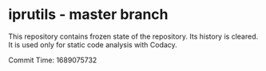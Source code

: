 # iprutils - master branch

This repository contains frozen state of the repository.
Its history is cleared. It is used only for static code
analysis with Codacy.

Commit Time: 1689075732